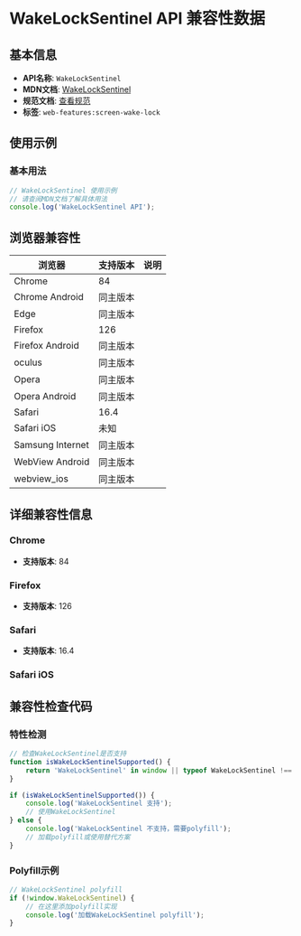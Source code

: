 # WakeLockSentinel API 兼容性数据

## 基本信息

- **API名称**: `WakeLockSentinel`
- **MDN文档**: [WakeLockSentinel](https://developer.mozilla.org/docs/Web/API/WakeLockSentinel)
- **规范文档**: [查看规范](https://w3c.github.io/screen-wake-lock/#the-wakelocksentinel-interface)
- **标签**: `web-features:screen-wake-lock`

## 使用示例

### 基本用法

```javascript
// WakeLockSentinel 使用示例
// 请查阅MDN文档了解具体用法
console.log('WakeLockSentinel API');
```

## 浏览器兼容性

| 浏览器 | 支持版本 | 说明 |
|--------|----------|------|
| Chrome | 84 |  |
| Chrome Android | 同主版本 |  |
| Edge | 同主版本 |  |
| Firefox | 126 |  |
| Firefox Android | 同主版本 |  |
| oculus | 同主版本 |  |
| Opera | 同主版本 |  |
| Opera Android | 同主版本 |  |
| Safari | 16.4 |  |
| Safari iOS | 未知 |  |
| Samsung Internet | 同主版本 |  |
| WebView Android | 同主版本 |  |
| webview_ios | 同主版本 |  |

## 详细兼容性信息

### Chrome

- **支持版本**: 84

### Firefox

- **支持版本**: 126

### Safari

- **支持版本**: 16.4

### Safari iOS


## 兼容性检查代码

### 特性检测

```javascript
// 检查WakeLockSentinel是否支持
function isWakeLockSentinelSupported() {
    return 'WakeLockSentinel' in window || typeof WakeLockSentinel !== 'undefined';
}

if (isWakeLockSentinelSupported()) {
    console.log('WakeLockSentinel 支持');
    // 使用WakeLockSentinel
} else {
    console.log('WakeLockSentinel 不支持，需要polyfill');
    // 加载polyfill或使用替代方案
}
```

### Polyfill示例

```javascript
// WakeLockSentinel polyfill
if (!window.WakeLockSentinel) {
    // 在这里添加polyfill实现
    console.log('加载WakeLockSentinel polyfill');
}
```

